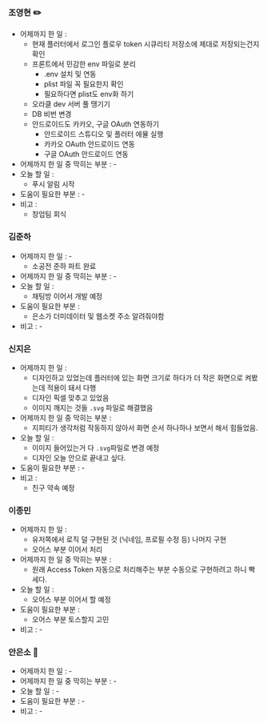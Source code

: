 ### 조영현 ✏️
* 어제까지 한 일 :
	* 현재 플러터에서 로그인 플로우 token 시큐리티 저장소에 제대로 저장되는건지 확인
	* 프론트에서 민감한 env 파일로 분리
		* .env 설치 및 연동
		* plist 파일 꼭 필요한지 확인
		* 필요하다면 plist도 env화 하기
	* 오라클 dev 서버 풀 땡기기
	* DB 비번 변경
	* 안드로이드도 카카오, 구글 OAuth 연동하기
		* 안드로이드 스튜디오 및 플러터 에뮬 실행
		* 카카오 OAuth 안드로이드 연동
		* 구글 OAuth 안드로이드 연동
* 어제까지 한 일 중 막히는 부분 : -  
* 오늘 할 일 :
	* 푸시 알림 시작
* 도움이 필요한 부분 : -  
* 비고 :
	* 창업팀 회식

### 김준하
* 어제까지 한 일 : -  
	* 소공전 준하 파트 완료
* 어제까지 한 일 중 막히는 부분 : -  
* 오늘 할 일 :
	* 채팅방 이어서 개발 예정
* 도움이 필요한 부분 :
	* 은소가 더미데이터 및 웹소켓 주소 알려줘야함
* 비고 : -

### 신지은 
* 어제까지 한 일 :
	* 디자인하고 있었는데 플러터에 있는 화면 크기로 하다가 더 작은 화면으로 켜봤는데 적용이 돼서 다행
	* 디자인 픽셀 맞추고 있었음
	* 이미지 깨지는 것들 `.svg` 파일로 해결했음
* 어제까지 한 일 중 막히는 부분 : 
	* 지피티가 생각처럼 작동하지 않아서 화면 순서 하나하나 보면서 해서 힘들었음.
* 오늘 할 일 : 
	* 이미지 들어있는거 다 `.svg`파일로 변경 예정
	* 디자인 오늘 안으로 끝내고 싶다.
* 도움이 필요한 부분 : -  
* 비고 :
	* 친구 약속 예정

### 이종민
* 어제까지 한 일 :
	* 유저쪽에서 로직 덜 구현된 것 (닉네임, 프로필 수정 등) 나머지 구현
	* 오어스 부분 이어서 처리
* 어제까지 한 일 중 막히는 부분 :
	* 원래 Access Token 자동으로 처리해주는 부분 수동으로 구현하려고 하니 빡세다.
* 오늘 할 일 :
	* 오어스 부분 이어서 할 예정
* 도움이 필요한 부분 :
	* 오어스 부분 토스할지 고민
* 비고 : -


### 안은소 🥇
* 어제까지 한 일 : -  
* 어제까지 한 일 중 막히는 부분 : -  
* 오늘 할 일 : -
* 도움이 필요한 부분 : -  
* 비고 : -
  
